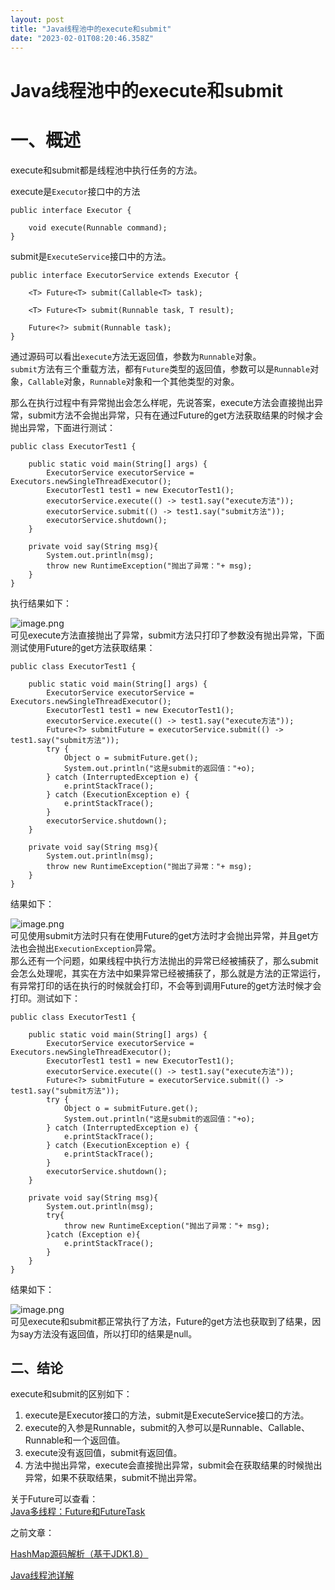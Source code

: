 ```yaml
---
layout: post
title: "Java线程池中的execute和submit"
date: "2023-02-01T08:20:46.358Z"
---
```

Java线程池中的execute和submit
=======================

一、概述
====

execute和submit都是线程池中执行任务的方法。

execute是`Executor`接口中的方法

    public interface Executor {
    
        void execute(Runnable command);
    }
    

submit是`ExecuteService`接口中的方法。

    public interface ExecutorService extends Executor {
    
        <T> Future<T> submit(Callable<T> task);
      
        <T> Future<T> submit(Runnable task, T result);
       
        Future<?> submit(Runnable task);
    }
    

通过源码可以看出`execute`方法无返回值，参数为`Runnable`对象。  
`submit`方法有三个重载方法，都有`Future`类型的返回值，参数可以是`Runnable`对象，`Callable`对象，`Runnable`对象和一个其他类型的对象。

那么在执行过程中有异常抛出会怎么样呢，先说答案，execute方法会直接抛出异常，submit方法不会抛出异常，只有在通过Future的get方法获取结果的时候才会抛出异常，下面进行测试：

    public class ExecutorTest1 {
    
        public static void main(String[] args) {
            ExecutorService executorService = Executors.newSingleThreadExecutor();
            ExecutorTest1 test1 = new ExecutorTest1();
            executorService.execute(() -> test1.say("execute方法"));
            executorService.submit(() -> test1.say("submit方法"));
            executorService.shutdown();
        }
    
        private void say(String msg){
            System.out.println(msg);
            throw new RuntimeException("抛出了异常："+ msg);
        }
    }
    

执行结果如下：

![image.png](https://p9-juejin.byteimg.com/tos-cn-i-k3u1fbpfcp/ca12e70fdb524727bda8fbbfa02f5a5a~tplv-k3u1fbpfcp-watermark.image?)  
可见execute方法直接抛出了异常，submit方法只打印了参数没有抛出异常，下面测试使用Future的get方法获取结果：

    public class ExecutorTest1 {
    
        public static void main(String[] args) {
            ExecutorService executorService = Executors.newSingleThreadExecutor();
            ExecutorTest1 test1 = new ExecutorTest1();
            executorService.execute(() -> test1.say("execute方法"));
            Future<?> submitFuture = executorService.submit(() -> test1.say("submit方法"));
            try {
                Object o = submitFuture.get();
                System.out.println("这是submit的返回值："+o);
            } catch (InterruptedException e) {
                e.printStackTrace();
            } catch (ExecutionException e) {
                e.printStackTrace();
            }
            executorService.shutdown();
        }
    
        private void say(String msg){
            System.out.println(msg);
            throw new RuntimeException("抛出了异常："+ msg);
        }
    }
    

结果如下：

![image.png](https://p6-juejin.byteimg.com/tos-cn-i-k3u1fbpfcp/06b3094967b44ee9b4b97cab5261e90d~tplv-k3u1fbpfcp-watermark.image?)  
可见使用submit方法时只有在使用Future的get方法时才会抛出异常，并且get方法也会抛出`ExecutionException`异常。  
那么还有一个问题，如果线程中执行方法抛出的异常已经被捕获了，那么submit会怎么处理呢，其实在方法中如果异常已经被捕获了，那么就是方法的正常运行，有异常打印的话在执行的时候就会打印，不会等到调用Future的get方法时候才会打印。测试如下：

    public class ExecutorTest1 {
    
        public static void main(String[] args) {
            ExecutorService executorService = Executors.newSingleThreadExecutor();
            ExecutorTest1 test1 = new ExecutorTest1();
            executorService.execute(() -> test1.say("execute方法"));
            Future<?> submitFuture = executorService.submit(() -> test1.say("submit方法"));
            try {
                Object o = submitFuture.get();
                System.out.println("这是submit的返回值："+o);
            } catch (InterruptedException e) {
                e.printStackTrace();
            } catch (ExecutionException e) {
                e.printStackTrace();
            }
            executorService.shutdown();
        }
    
        private void say(String msg){
            System.out.println(msg);
            try{
                throw new RuntimeException("抛出了异常："+ msg);
            }catch (Exception e){
                e.printStackTrace();
            }
        }
    }
    

结果如下：

![image.png](https://p6-juejin.byteimg.com/tos-cn-i-k3u1fbpfcp/59ea0141896b47f0bff994a3c97eb394~tplv-k3u1fbpfcp-watermark.image?)  
可见execute和submit都正常执行了方法，Future的get方法也获取到了结果，因为say方法没有返回值，所以打印的结果是null。

二、结论
----

execute和submit的区别如下：

1.  execute是Executor接口的方法，submit是ExecuteService接口的方法。
2.  execute的入参是Runnable，submit的入参可以是Runnable、Callable、Runnable和一个返回值。
3.  execute没有返回值，submit有返回值。
4.  方法中抛出异常，execute会直接抛出异常，submit会在获取结果的时候抛出异常，如果不获取结果，submit不抛出异常。

  
  
  
关于Future可以查看：  
[Java多线程：Future和FutureTask](https://mp.weixin.qq.com/s?__biz=MzI2NTQ2NDAyNA==&mid=2247483731&idx=1&sn=a3c35bf14ef6afef81524fdc05db0cb1&chksm=ea9db0e4ddea39f2687174ddea91637ff769a2b759966ef79098e69bfdc18d3a7adc4c43a450&token=1829565614&lang=zh_CN#rd)

之前文章：

[HashMap源码解析（基于JDK1.8）](https://mp.weixin.qq.com/s?__biz=MzI2NTQ2NDAyNA==&mid=2247483710&idx=1&sn=7a4f824c80fd85e43d2859a0c4cf61ee&chksm=ea9db089ddea399f9a048521a0be97814d43c79a9a3dc7c9b7ebeffcbafe7fa36906b2f0b1f7&token=1829565614&lang=zh_CN#rd)

[Java线程池详解](https://mp.weixin.qq.com/s?__biz=MzI2NTQ2NDAyNA==&mid=2247483724&idx=1&sn=cbf89b000159482a2599fbb482672a2a&chksm=ea9db0fbddea39ed4e584083a4ce3fb139e517e83cfed2ea850f26162cd53bbac991db577c9c#rd)